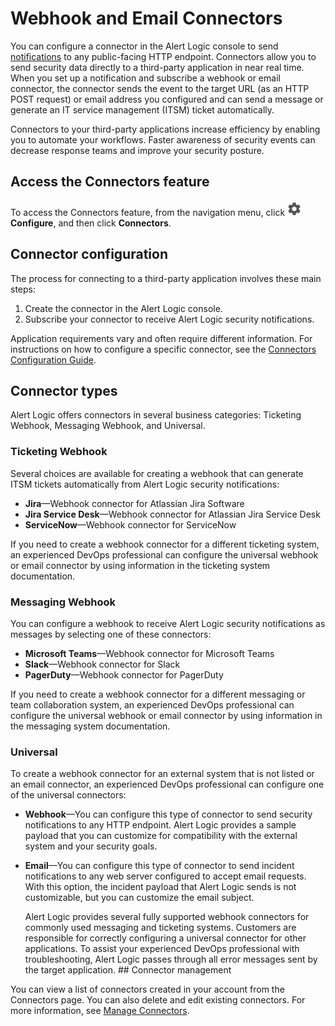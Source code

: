 # Webhook and Email Connectors

You can configure a  connector in the Alert Logic console  to send [notifications](notifications.md) to  any public-facing HTTP endpoint. Connectors  allow you to send security data directly to a third-party application in near real time. When  you set up a notification and subscribe a webhook or email connector, the connector sends the event to the target URL (as an HTTP POST request) or email address you configured and can send a message or generate an IT service management (ITSM) ticket  automatically.

Connectors to your third-party applications increase efficiency by enabling you to automate your workflows. Faster awareness of security events can decrease response teams and improve your security posture.

## Access the Connectors feature

To access the Connectors feature, from the navigation menu, click ![](../Resources/Images/dashboard/configure-icon.png)**Configure**, and then click **Connectors**.

## Connector configuration

The process for connecting to a third-party application involves these main steps:

1. Create the connector in the Alert Logic console.
2. Subscribe your connector to receive Alert Logic security notifications.

Application requirements vary and often require different information. For instructions on how to configure a specific connector, see the [Connectors Configuration Guide](connectors/connectors.md).

## Connector types

Alert Logic offers connectors in several business categories: Ticketing Webhook, Messaging Webhook, and Universal.

### Ticketing Webhook

Several choices are available for creating a webhook that can generate ITSM tickets automatically from Alert Logic security notifications:

* **Jira**—Webhook connector for Atlassian Jira Software
* **Jira Service Desk**—Webhook connector for Atlassian Jira Service Desk
* **ServiceNow**—Webhook connector for ServiceNow

If you need to create a webhook connector for a different ticketing system, an experienced DevOps professional can configure the universal webhook or email connector by using information in the ticketing system documentation.

### Messaging Webhook

You can configure a webhook to receive Alert Logic security notifications as messages by selecting one of these connectors:

* **Microsoft Teams**—Webhook connector for Microsoft Teams
* **Slack**—Webhook connector for Slack
* **PagerDuty**—Webhook connector for PagerDuty

If you need to create a webhook connector for a different messaging or team collaboration system,  an experienced DevOps professional can configure the universal webhook or email connector by using information in the messaging system documentation.

### Universal

To create a webhook connector for an external system that is not listed or an email connector, an experienced DevOps professional  can configure one of the universal connectors:

* **Webhook**—You can configure this type of connector to send security notifications to any HTTP endpoint. Alert Logic provides a sample payload that you can customize for compatibility with the external system  and your security goals.
* **Email**—You can configure this type of connector to send incident notifications to any web server configured to accept email requests. With this option, the incident payload that Alert Logic sends is not customizable, but you can customize the email subject.

    Alert Logic provides several fully supported webhook connectors for commonly used messaging and ticketing systems. Customers are responsible for correctly configuring a universal connector for other applications. To assist your experienced DevOps professional with troubleshooting, Alert Logic passes through all error messages sent by the target application.    ## Connector management

You can view a list of connectors created in your account from the Connectors page. You can also delete and edit existing connectors. For more information, see [Manage Connectors](connectors/manage-connectors.md).
